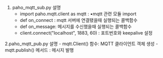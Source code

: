1. paho_mqtt_sub.py 설명
    - import paho.mqtt.client as mqtt : •mqtt 관련 모듈 import
    - def on_connect : mqtt 서버에 연결됐을때 실행되는 콜백함수
    - def on_message: 메시지를 수신했을때 실행되는 콜백함수
    - client.connect("localhost", 1883, 60) : 포트번호와 keepalive 설정
 
2.paho_mqtt_pub.py 설명
    - mqtt.Client() 함수: MQTT 클라이언트 객체 생성
    - mqtt.publish() 메서드 : 메시지 발행
